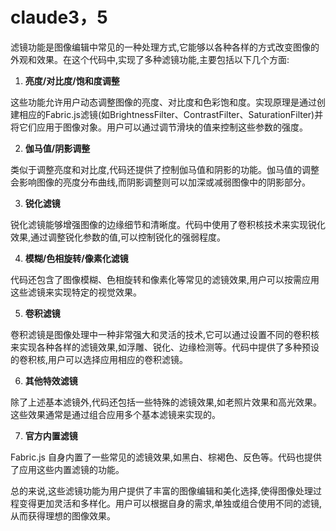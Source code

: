 # claude3，5
滤镜功能是图像编辑中常见的一种处理方式,它能够以各种各样的方式改变图像的外观和效果。在这个代码中,实现了多种滤镜功能,主要包括以下几个方面:

1. **亮度/对比度/饱和度调整**

这些功能允许用户动态调整图像的亮度、对比度和色彩饱和度。实现原理是通过创建相应的Fabric.js滤镜(如BrightnessFilter、ContrastFilter、SaturationFilter)并将它们应用于图像对象。用户可以通过调节滑块的值来控制这些参数的强度。

2. **伽马值/阴影调整**

类似于调整亮度和对比度,代码还提供了控制伽马值和阴影的功能。伽马值的调整会影响图像的亮度分布曲线,而阴影调整则可以加深或减弱图像中的阴影部分。

3. **锐化滤镜**

锐化滤镜能够增强图像的边缘细节和清晰度。代码中使用了卷积核技术来实现锐化效果,通过调整锐化参数的值,可以控制锐化的强弱程度。

4. **模糊/色相旋转/像素化滤镜**

代码还包含了图像模糊、色相旋转和像素化等常见的滤镜效果,用户可以按需应用这些滤镜来实现特定的视觉效果。

5. **卷积滤镜**

卷积滤镜是图像处理中一种非常强大和灵活的技术,它可以通过设置不同的卷积核来实现各种各样的滤镜效果,如浮雕、锐化、边缘检测等。代码中提供了多种预设的卷积核,用户可以选择应用相应的卷积滤镜。

6. **其他特效滤镜**

除了上述基本滤镜外,代码还包括一些特殊的滤镜效果,如老照片效果和高光效果。这些效果通常是通过组合应用多个基本滤镜来实现的。

7. **官方内置滤镜**

Fabric.js 自身内置了一些常见的滤镜效果,如黑白、棕褐色、反色等。代码也提供了应用这些内置滤镜的功能。

总的来说,这些滤镜功能为用户提供了丰富的图像编辑和美化选择,使得图像处理过程变得更加灵活和多样化。用户可以根据自身的需求,单独或组合使用不同的滤镜,从而获得理想的图像效果。

